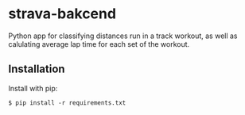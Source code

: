# strava-bakcend

Python app for classifying distances run in a track workout, as well as calulating average lap time for each set of the workout.

## Installation

Install with pip:

```
$ pip install -r requirements.txt
```
